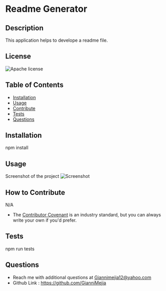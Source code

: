 # Readme Generator

  ## Description
  This application helps to develope a readme file.

  ## License
  ![Apache license](https://img.shields.io/badge/Apache%20license-2.0-orange)

 ## Table of Contents
  * [Installation](#installation)
  * [Usage](#usage)
  * [Contribute](#howtocontribute)
  * [Tests](#tests)
  * [Questions](#questions)

  ## Installation
  npm install

  ## Usage
  Screenshot of the project 
![Screenshot]()

  ## How to Contribute 
  N/A
  * The [Contributor Covenant](https://www.contributor-covenant.org/) is an industry standard, but you can always write your own if you'd prefer.

  ## Tests
  npm run tests

  ## Questions

  * Reach me with additional questions at Giannimejia12@yahoo.com
  * Github Link : https://github.com/GianniMejia
